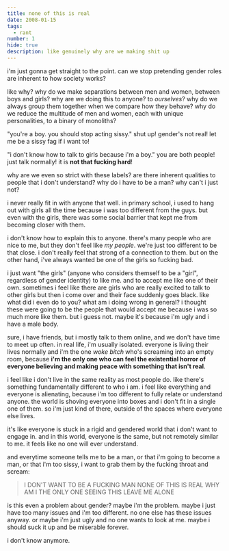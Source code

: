 ```yaml
---
title: none of this is real
date: 2008-01-15
tags:
  - rant
number: 1
hide: true
description: like genuinely why are we making shit up
---
```

i'm just gonna get straight to the point. can we stop pretending gender roles are inherent to how society works?

like why? why do we make separations between men and women, between boys and girls? why are we doing this to anyone? to *ourselves*? why do we always group them together when we compare how they behave? why do we reduce the multitude of men and women, each with unique personalities, to a binary of monoliths?

"you're a boy. you should stop acting sissy." shut up! gender's not real! let me be a sissy fag if i want to!

"i don't know how to talk to girls because i'm a boy." you are both people! just talk normally! it is **not that fucking hard**!

why are we even so strict with these labels? are there inherent qualities to people that i don't understand? why do i have to be a man? why can't i just not?

i never really fit in with anyone that well. in primary school, i used to hang out with girls all the time because i was too different from the guys. but even with the girls, there was some social barrier that kept me from becoming closer with them. 

i don't know how to explain this to anyone. there's many people who are nice to me, but they don't feel like *my people*. we're just too different to be that close. i don't really feel that strong of a connection to them. but on the other hand, i've always wanted be one of the girls so fucking bad.

i just want "the girls" (anyone who considers themself to be a "girl", regardless of gender identity) to like me. and to accept me like one of their own. sometimes i feel like there are girls who are really excited to talk to other girls but then i come over and their face suddenly goes black. like what did i even do to you? what am i doing wrong in general? i thought these were going to be the people that would accept me because i was so much more like them. but i guess not. maybe it's because i'm ugly and i have a male body.

sure, i have friends, but i mostly talk to them online, and we don't have time to meet up often. in real life, i'm usually isolated. everyone is living their lives normally and i'm the one *woke bitch* who's screaming into an empty room, because **i'm the only one who can feel the existential horror of everyone believing and making peace with something that isn't real**.

i feel like i don't live in the same reality as most people do. like there's something fundamentally different to who i am. i feel like everything and everyone is alienating, because i'm too different to fully relate or understand anyone. the world is shoving everyone into boxes and i don't fit in a single one of them. so i'm just kind of there, outside of the spaces where everyone else lives.

it's like everyone is stuck in a rigid and gendered world that i don't want to engage in. and in this world, everyone is the same, but not remotely similar to me. it feels like no one will ever understand. 

and everytime someone tells me to be a man, or that i'm going to become a man, or that i'm too sissy, i want to grab them by the fucking throat and scream:
> I DON'T WANT TO BE A FUCKING MAN
> NONE OF THIS IS REAL
> WHY AM I THE ONLY ONE SEEING THIS
> LEAVE ME ALONE

is this even a problem about gender? maybe i'm the problem. maybe i just have too many issues and i'm too different. no one else has these issues anyway. or maybe i'm just ugly and no one wants to look at me. maybe i should suck it up and be miserable forever.

i don't know anymore.